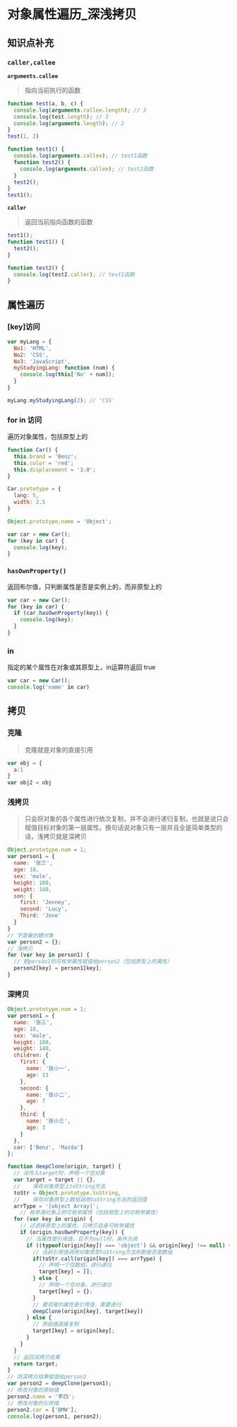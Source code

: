 # 对象属性遍历_深浅拷贝

## 知识点补充

### `caller,callee`

**`arguments.callee`**

> 指向当前执行的函数

```js
function test(a, b, c) {
  console.log(arguments.callee.length); // 3
  console.log(test.length); // 3
  console.log(arguments.length); // 2
}
test(1, 2)

function test1() {
  console.log(arguments.callee); // test1函数
  function test2() {
    console.log(arguments.callee); // test2函数
  }
  test2();
}
test1();
```

**`caller`**

> 返回当前指向函数的函数

```js
test1();
function test1() {
  test2();
}

function test2() {
  console.log(test2.caller); // test1函数
}
```

## 属性遍历

### [key]访问

```js
var myLang = {
  No1: 'HTML',
  No2: 'CSS',
  No3: 'JavaScript',
  myStudyingLang: function (num) {
    console.log(this['No' + num]);
  }
}

myLang.myStudyingLang(2); // 'CSS'
```

### for in 访问

遍历对象属性，包括原型上的

```js
function Car() {
  this.brand = 'Benz';
  this.color = 'red';
  this.displacement = '3.0';
}

Car.prototype = {
  lang: 5,
  width: 2.5
}

Object.prototype.name = 'Object';

var car = new Car();
for (key in car) {
  console.log(key);
}

```



### `hasOwnProperty()`

返回布尔值，只判断属性是否是实例上的，而非原型上的

```js
var car = new Car();
for (key in car) {
  if (car.hasOwnProperty(key)) {
  	console.log(key);
  }
}

```



### in

指定的某个属性在对象或其原型上，in运算符返回 true

```js
var car = new Car();
console.log('name' in car)
```



## 拷贝

### 克隆

> 克隆就是对象的直接引用

```js
var obj = {
  a:1
}
var obj2 = obj
```

### 浅拷贝

> 只会将对象的各个属性进行依次复制，并不会进行递归复制，也就是说只会赋值目标对象的第一层属性。换句话说对象只有一层并且全是简单类型的话，浅拷贝就是深拷贝

```js
Object.prototype.num = 1;
var person1 = {
  name: '张三',
  age: 18,
  sex: 'male',
  height: 180,
  weight: 140,
  son: {
    first: 'Jenney',
    second: 'Lucy',
    Third: 'Jone'
  }
}
// 字面量创建对象
var person2 = {};
// 浅拷贝
for (var key in person1) {
  // 把person1的可枚举属性赋值给person2（包括原型上的属性）
  person2[key] = person1[key];
}
```



### 深拷贝

```js
Object.prototype.num = 1;
var person1 = {
  name: '张三',
  age: 18,
  sex: 'male',
  height: 180,
  weight: 140,
  children: {
    first: {
      name: '张小一',
      age: 13
    },
    second: {
      name: '张小二',
      age: 7
    },
    third: {
      name: '张小三',
      age: 3
    }
  },
  car: ['Benz', 'Mazda']
};

function deepClone(origin, target) {
  // 没传入target时，声明一个空对象
  var target = target || {},
  //	保存对象原型上toString方法
  toStr = Object.prototype.toString,
  //	保存对象原型上数组调用toString方法的返回值
  arrType = '[object Array]';
	// 枚举源对象上的可枚举属性（包括原型上的可枚举属性）
  for (var key in origin) {
    // 过滤掉原型上的属性，只拷贝自身可枚举属性
    if (origin.hasOwnProperty(key)) {
      // 当属性是引用值，且不为null时，条件为真
      if ((typeof(origin[key]) === 'object') && origin[key] !== null) {
        // 当前引用值调用对象原型toString方法判断是否是数组
        if(toStr.call(origin[key]) === arrType) {
          // 声明一个空数组，进行递归
          target[key] = [];
        } else {
          // 声明一个空对象，进行递归
          target[key] = {};
        }
        // 要克隆的属性是引用值，需要递归
        deepClone(origin[key], target[key])
      } else {
        // 原始值直接复制
        target[key] = origin[key];
      }
    }
  }
  // 返回深拷贝结果
  return target;
}
// 将深拷贝结果赋值给person2
var person2 = deepClone(person1);
// 修改对象的原始值
person2.name = '李四';
// 修改对象的引用值
person2.car = ['BMW'];
console.log(person1, person2);
```

